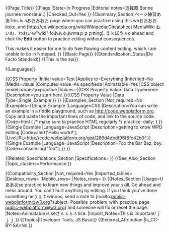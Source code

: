 {{Page_Title}}
{{Flags
|State=In Progress
|Editorial notes=选择器 Bonne journée monsieur :)
|Checked_Out=Yes
}}
{{Summary_Section|ページ練習ああThis is aおおおおお page where you can practice using this weおおおおbsite, and [http://en.wikipedia.org/wiki/Wikipedia:Cheatsheet MediaWiki おいお、わおいｗ"wiki" foああああrmaｐｐｐtting]. えｋぽうぇo ahead and click the <b>Edit</b> button to practice editing without consequences.

This makes it easier for me to do free flowing content editing, which I am unable to do in Notepad.
}}
{{Basic Page}}
{{Standardization_Status|De Facto Standard}}
{{This is the api}}

{{Languages}}

{{CSS Property
|Initial value=Test
|Applies to=Everything
|Inherited=No
|Media=visual
|Computed value=As specifieda
|Animatable=Yes
|CSS object model property=practice
|Values={{CSS Property Value
|Data Type=none
|Description=you start here
}}{{CSS Property Value
|Data Type=Single_Example
}}
}}
{{Examples_Section
|Not_required=No
|Examples={{Single Example
|Language=CSS
|Description=You can write an example in a fiddle playground, such as http://code.webplatform.org. Copy and paste the important lines of code, and link to the source code.
|Code=html {
  /* make sure to practice HTML regularly */
  practice: daily;
}
}}{{Single Example
|Language=JavaScript
|Description=getting to know WPD editing
|Code=alert('Hello world!');
|LiveURL=http://code.webplatform.org/gist/286d4dbdf96f6fe42b0f
}}{{Single Example
|Language=JavaScript
|Description=Foo the Bar Baz, boy.
|Code=console.log("foo");
}}
}}

{{Related_Specifications_Section
|Specifications=
}}
{{See_Also_Section
|Topic_clusters=Performance
}}


{{Compatibility_Section
|Not_required=Yes
|Imported_tables=
|Desktop_rows=
|Mobile_rows=
|Notes_rows=
}}
{{Notes_Section
|Usage=Uあああse practice to learn new things and improve your skill. Go ahead and mess around. You can't hurt anything by editing. If you think you've done something heうぇｔｗinous, send a note to 
[mailto:public-webplatform@w3.org?subject=Possible_problem_with_practice_page public-webplatform@w3.org] and someone will fix or reset the page.
|Notes=Animatable is seさｓｓｓｓtice.
|Import_Notes=This is important!ｊｊｊ
}}
{{Topics|Developer Tools, JS Basic}}
{{External_Attribution
|Is_CC-BY-SA=No
}}